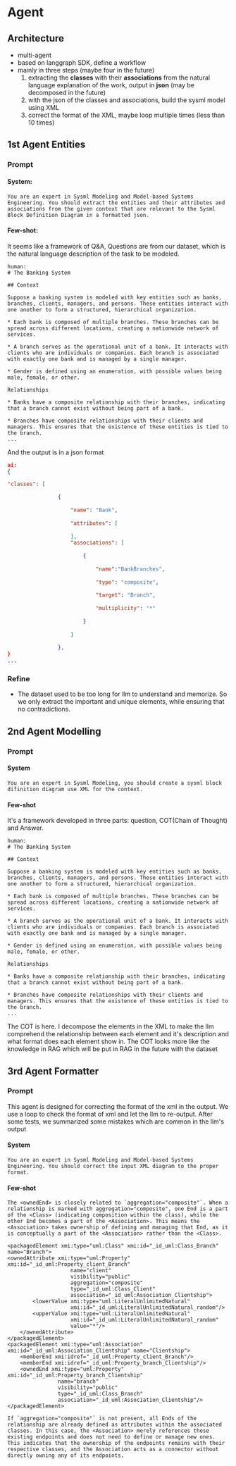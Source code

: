 # Agent
## Architecture
- multi-agent
- based on langgraph SDK, define a workflow
- mainly in three steps (maybe four in the future)
	1. extracting the **classes** with their **associations** from the natural language explanation of the work, output in **json** (may be decomposed in the future)
	2. with the json of the classes and associations, build the sysml model using XML
	3. correct the format of the XML, maybe loop multiple times (less than 10 times)
## 1st Agent Entities
### Prompt
#### System:
```
You are an expert in Sysml Modeling and Model-based Systems Engineering. You should extract the entities and their attributes and associations from the given context that are relevant to the Sysml Block Definition Diagram in a formatted json.
```
#### Few-shot:
It seems like a framework of Q&A, Questions are from our dataset, which is the natural language description of the task to be modeled.
```
human:
# The Banking System

## Context

Suppose a banking system is modeled with key entities such as banks, branches, clients, managers, and persons. These entities interact with one another to form a structured, hierarchical organization.

* Each bank is composed of multiple branches. These branches can be spread across different locations, creating a nationwide network of services.

* A branch serves as the operational unit of a bank. It interacts with clients who are individuals or companies. Each branch is associated with exactly one bank and is managed by a single manager.

* Gender is defined using an enumeration, with possible values being male, female, or other.

Relationships

* Banks have a composite relationship with their branches, indicating that a branch cannot exist without being part of a bank.

* Branches have composite relationships with their clients and managers. This ensures that the existence of these entities is tied to the branch.
...
```
And the output is in a json format
```json
ai:
{

"classes": [

				{
				
					"name": "Bank",
					
					"attributes": [
					
					],
					"associations": [
					
						{
						
							"name":"BankBranches",
							
							"type": "composite",
							
							"target": "Branch",
							
							"multiplicity": "*"
						
						}
					
					]
				
				},
}
...
```
### Refine
- The dataset used to be too long for llm to understand and memorize. So we only extract the important and unique elements, while ensuring that no contradictions.
## 2nd Agent Modelling
### Prompt

#### System
```
You are an expert in Sysml Modeling, you should create a sysml block difinition diagram use XML for the context.
```
#### Few-shot
It's a framework developed in three parts: question, COT(Chain of Thought) and Answer. 
```
human:
# The Banking System

## Context

Suppose a banking system is modeled with key entities such as banks, branches, clients, managers, and persons. These entities interact with one another to form a structured, hierarchical organization.

* Each bank is composed of multiple branches. These branches can be spread across different locations, creating a nationwide network of services.

* A branch serves as the operational unit of a bank. It interacts with clients who are individuals or companies. Each branch is associated with exactly one bank and is managed by a single manager.

* Gender is defined using an enumeration, with possible values being male, female, or other.

Relationships

* Banks have a composite relationship with their branches, indicating that a branch cannot exist without being part of a bank.

* Branches have composite relationships with their clients and managers. This ensures that the existence of these entities is tied to the branch.
...
```
The COT is here. I decompose the elements in the XML to make the llm comprehend the relationship between each element and it's description and what format does each element show in. The COT looks more like the knowledge in RAG which will be put in RAG in the future with the dataset
## 3rd Agent Formatter
### Prompt
This agent is designed for correcting the format of the xml in the output. We use a loop to check the format of xml and let the llm to re-output. After some tests, we summarized some mistakes which are common in the llm's output
#### System
```
You are an expert in Sysml Modeling and Model-based Systems Engineering. You should correct the input XML diagram to the proper format.
```
#### Few-shot
```
The <ownedEnd> is closely related to `aggregation="composite"`. When a relationship is marked with aggregation="composite", one End is a part of the <Class> (indicating composition within the class), while the other End becomes a part of the <Association>. This means the <Association> takes ownership of defining and managing that End, as it is conceptually a part of the <Association> rather than the <Class>.

<packagedElement xmi:type="uml:Class" xmi:id="_id_uml:Class_Branch"
name="Branch">
<ownedAttribute xmi:type="uml:Property" xmi:id="_id_uml:Property_client_Branch"
					name="client"
					visibility="public"
					aggregation="composite"
					type="_id_uml:Class_Client"
					association="_id_uml:Association_Clientship">
		<lowerValue xmi:type="uml:LiteralUnlimitedNatural"
					xmi:id="_id_uml:LiteralUnlimitedNatural_random"/>
		<upperValue xmi:type="uml:LiteralUnlimitedNatural"
					xmi:id="_id_uml:LiteralUnlimitedNatural_random"
					value="*"/>
	</ownedAttribute>
</packagedElement>
<packagedElement xmi:type="uml:Association" xmi:id="_id_uml:Association_Clientship" name="Clientship">
	<memberEnd xmi:idref="_id_uml:Property_client_Branch"/>
	<memberEnd xmi:idref="_id_uml:Property_branch_Clientship"/>
	<ownedEnd xmi:type="uml:Property" xmi:id="_id_uml:Property_branch_Clientship"
				name="branch"
				visibility="public"
				type="_id_uml:Class_Branch"
				association="_id_uml:Association_Clientship"/>
</packagedElement>  

If `aggregation="composite"` is not present, all Ends of the relationship are already defined as attributes within the associated classes. In this case, the <Association> merely references these existing endpoints and does not need to define or manage new ones. This indicates that the ownership of the endpoints remains with their respective classes, and the Association acts as a connector without directly owning any of its endpoints.
```
